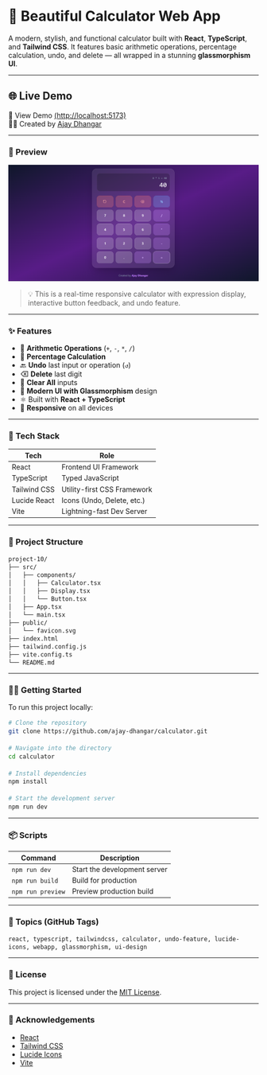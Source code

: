 # 📱 Beautiful Calculator Web App

A modern, stylish, and functional calculator built with **React**, **TypeScript**, and **Tailwind CSS**. It features basic arithmetic operations, percentage calculation, undo, and delete — all wrapped in a stunning **glassmorphism UI**.

---

## 🌐 Live Demo

🔗 View Demo [(http://localhost:5173)](http://localhost:5173) <br />
🧑‍💻 Created by [Ajay Dhangar](https://github.com/ajay-dhangar)

---

### 📸 Preview

![Calculator Screenshot](./assets/calculator-preview.png)

> 💡 This is a real-time responsive calculator with expression display, interactive button feedback, and undo feature.

---

### ✨ Features

* 🧮 **Arithmetic Operations** (`+`, `-`, `*`, `/`)
* 💯 **Percentage Calculation**
* 🔙 **Undo** last input or operation (`↺`)
* ⌫ **Delete** last digit
* 🧼 **Clear All** inputs
* 🎨 **Modern UI with Glassmorphism** design
* ⚛️ Built with **React + TypeScript**
* 📱 **Responsive** on all devices

---

### 🚀 Tech Stack

| Tech         | Role                        |
| ------------ | --------------------------- |
| React        | Frontend UI Framework       |
| TypeScript   | Typed JavaScript            |
| Tailwind CSS | Utility-first CSS Framework |
| Lucide React | Icons (Undo, Delete, etc.)  |
| Vite         | Lightning-fast Dev Server   |

---

### 📂 Project Structure

```
project-10/
├── src/
│   ├── components/
│   │   ├── Calculator.tsx
│   │   ├── Display.tsx
│   │   └── Button.tsx
│   ├── App.tsx
│   └── main.tsx
├── public/
│   └── favicon.svg
├── index.html
├── tailwind.config.js
├── vite.config.ts
└── README.md
```

---

### 🧑‍💻 Getting Started

To run this project locally:

```bash
# Clone the repository
git clone https://github.com/ajay-dhangar/calculator.git

# Navigate into the directory
cd calculator

# Install dependencies
npm install

# Start the development server
npm run dev
```

---

### 📦 Scripts

| Command           | Description                  |
| ----------------- | ---------------------------- |
| `npm run dev`     | Start the development server |
| `npm run build`   | Build for production         |
| `npm run preview` | Preview production build     |

---

### 🔗 Topics (GitHub Tags)

```
react, typescript, tailwindcss, calculator, undo-feature, lucide-icons, webapp, glassmorphism, ui-design
```

---

### 📃 License

This project is licensed under the [MIT License](LICENSE).

---

### 🙏 Acknowledgements

* [React](https://reactjs.org/)
* [Tailwind CSS](https://tailwindcss.com/)
* [Lucide Icons](https://lucide.dev/)
* [Vite](https://vitejs.dev/)
